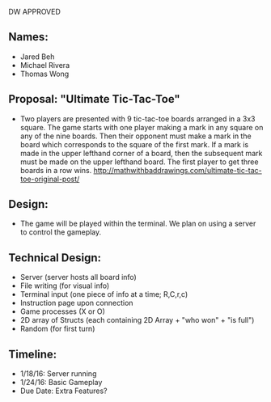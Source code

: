 DW APPROVED

## Names:
* Jared Beh
* Michael Rivera
* Thomas Wong

## Proposal: "Ultimate Tic-Tac-Toe"
* Two players are presented with 9 tic-tac-toe boards arranged in a 3x3 square. The game starts with one player making a mark
in any square on any of the nine boards. Then their opponent must make a mark in the board which corresponds to the square of
the first mark. If a mark is made in the upper lefthand corner of a board, then the subsequent mark must be made on the
upper lefthand board. The first player to get three boards in a row wins.
http://mathwithbaddrawings.com/ultimate-tic-tac-toe-original-post/

## Design:
* The game will be played within the terminal. We plan on using a server to control the gameplay.
    
## Technical Design:
* Server (server hosts all board info)
* File writing (for visual info)
* Terminal input (one piece of info at a time; R,C,r,c)
* Instruction page upon connection
* Game processes (X or O)
* 2D array of Structs (each containing 2D Array + "who won" + "is full")
* Random (for first turn)
    
## Timeline:
* 1/18/16: Server running
* 1/24/16: Basic Gameplay
* Due Date: Extra Features?

